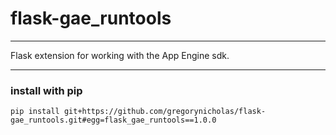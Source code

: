 # flask-gae_runtools

--------------

Flask extension for working with the App Engine sdk.

----

### install with pip
`pip install git+https://github.com/gregorynicholas/flask-gae_runtools.git#egg=flask_gae_runtools==1.0.0`
